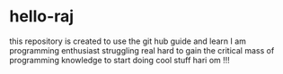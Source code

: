 # hello-raj
this repository is created to use the git hub guide and learn
I am programming enthusiast struggling real hard to gain the critical mass of programming knowledge to start doing cool stuff
hari om !!!
